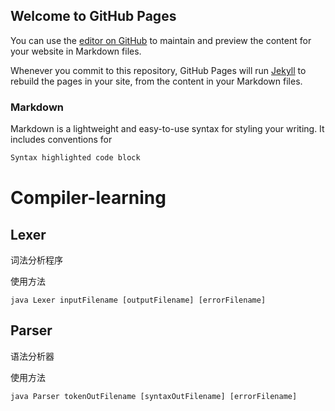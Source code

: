 ## Welcome to GitHub Pages

You can use the [editor on GitHub](https://github.com/Robin970822/Compiler-learning/edit/gh-pages/index.md) to maintain and preview the content for your website in Markdown files.

Whenever you commit to this repository, GitHub Pages will run [Jekyll](https://jekyllrb.com/) to rebuild the pages in your site, from the content in your Markdown files.

### Markdown

Markdown is a lightweight and easy-to-use syntax for styling your writing. It includes conventions for

```markdown
Syntax highlighted code block
```

# Compiler-learning

## Lexer

词法分析程序

使用方法

```shell
java Lexer inputFilename [outputFilename] [errorFilename]
```

## Parser

语法分析器

使用方法

```shell
java Parser tokenOutFilename [syntaxOutFilename] [errorFilename]
```




